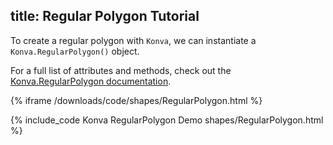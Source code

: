title: Regular Polygon Tutorial
---

To create a regular polygon with `Konva`, we can instantiate a `Konva.RegularPolygon()` object.

For a full list of attributes and methods, check out the [Konva.RegularPolygon documentation](http://konvajs.github.io/api/Konva.RegularPolygon.html).

{% iframe /downloads/code/shapes/RegularPolygon.html %}

{% include_code Konva RegularPolygon Demo shapes/RegularPolygon.html %}